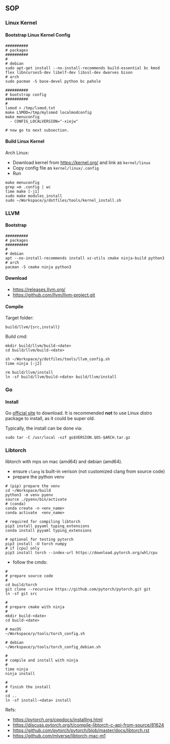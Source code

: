 ## SOP

### Linux Kernel

#### Bootstrap Linux Kernel Config

```
##########
# packages
##########
#
# debian
sudo apt-get install --no-install-recommends build-essential bc kmod flex libncurses5-dev libelf-dev libssl-dev dwarves bison
# arch
sudo pacman -S base-devel python bc pahole

##########
# bootstrap config
##########
#
lsmod > /tmp/lsmod.txt
make LSMOD=/tmp/mylsmod localmodconfig
make menuconfig
  - CONFIG_LOCALVERSION="-xiejw"

# now go to next subsection.
```

#### Build Linux Kernel

Arch Linux:

- Download kernel from https://kernel.org/ and link as `kernel/linux`
- Copy config file as `kernel/linux/.config`
- Run

```
make menuconfig
grep =m .config | wc
time make [-j1]
sudo make modules_install
sudo ~/Workspace/y/dotfiles/tools/kernel_install.sh
```

### LLVM

#### Bootstrap

```
##########
# packages
##########
#
# debian
apt --no-install-recommends install xz-utils cmake ninja-build python3
# arch
pacman -S cmake ninja python3
```

#### Download

- https://releases.llvm.org/
- https://github.com/llvm/llvm-project.git


#### Compile

Target folder:
```
build/llvm/{src,install}
```

Build cmd:
```
mkdir build/llvm/build-<date>
cd build/llvm/build-<date>

sh ~/Workspace/y/dotfiles/tools/llvm_config.sh
time ninja [-j2]

rm build/llvm/install
ln -sf build/llvm/build-<date> build/llvm/install
```

### Go

#### Install

Go [official site](http://golang.org) to download. It is recommended **not** to
use Linux distro package to install, as it could be super old.

Typically, the install can be done via:

```
sudo tar -C /usr/local -xzf go$VERSION.$OS-$ARCH.tar.gz
```

### Libtorch

libtorch with mps on mac (amd64) and debian (amd64).

- ensure `clang` is built-in verison (not customized clang from source code)
- prepare the python venv

```
# (pip) prepare the venv
cd ~/Workspace/build
python3 -m venv pyenv
source ./pyenv/bin/activate
# (conda)
conda create -n <env_name>
conda activate  <env_name>

# required for compiling libtorch
pip3 install pyyaml typing_extensions
conda install pyyaml typing_extensions

# optional for testing pytorch
pip3 install -U torch numpy
# if [cpu] only
pip3 install torch --index-url https://download.pytorch.org/whl/cpu
```

- follow the cmds:

```
#
# prepare source code
#
cd build/torch
git clone --recursive https://github.com/pytorch/pytorch.git git
ln -sf git src

#
# prepare cmake with ninja
#
mkdir build-<date>
cd build-<date>

# macOS
~/Workspace/y/tools/torch_config.sh

# debian
~/Workspace/y/tools/torch_config_debian.sh

#
# compile and install with ninja
#
time ninja
ninja install

#
# finish the install
#
cd ..
ln -sf install-<data> install
```

Refs:
- https://pytorch.org/cppdocs/installing.html
- https://discuss.pytorch.org/t/compile-libtorch-c-api-from-source/81624
- https://github.com/pytorch/pytorch/blob/master/docs/libtorch.rst
- https://github.com/mlverse/libtorch-mac-m1

